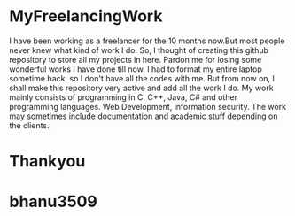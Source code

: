 # MyFreelancingWork

I have been working as a freelancer for the 10 months now.But most people never knew what kind of work I do. So, I thought of creating this github repository to store all my projects in here. Pardon me for losing some wonderful works I have done till now. I had to format my entire laptop sometime back, so I don't have all the codes with me. But from now on, I shall make this repository very active and add all the work I do. My work mainly consists of programming in C, C++, Java, C# and other programming languages. Web Development, information security. The work may sometimes include documentation and academic stuff depending on the clients. 

# Thankyou
# bhanu3509
